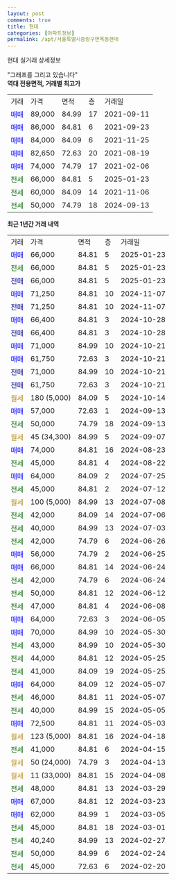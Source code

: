 ```yaml
---
layout: post
comments: true
title: 현대
categories: [아파트정보]
permalink: /apt/서울특별시중랑구면목동현대
---
```


현대 실거래 상세정보

<script type="text/javascript">
  google.charts.load('current', {'packages':['line', 'corechart']});
  google.charts.setOnLoadCallback(drawChart);

  function drawChart() {
    var data = new google.visualization.DataTable();
    data.addColumn('date', '거래일');
    data.addColumn('number', "매매");
    data.addColumn('number', "전세");
    data.addColumn('number', "전매");

    data.addRows([[new Date(Date.parse("2025-01-23")), 66000, null, null], [new Date(Date.parse("2025-01-23")), null, 66000, null], [new Date(Date.parse("2025-01-23")), null, null, 66000], [new Date(Date.parse("2024-11-07")), 71250, null, null], [new Date(Date.parse("2024-11-07")), null, null, 71250], [new Date(Date.parse("2024-10-28")), 66400, null, null], [new Date(Date.parse("2024-10-28")), null, null, 66400], [new Date(Date.parse("2024-10-21")), 71000, null, null], [new Date(Date.parse("2024-10-21")), 61750, null, null], [new Date(Date.parse("2024-10-21")), null, null, 71000], [new Date(Date.parse("2024-10-21")), null, null, 61750], [new Date(Date.parse("2024-10-14")), null, null, null], [new Date(Date.parse("2024-09-13")), 57000, null, null], [new Date(Date.parse("2024-09-13")), null, 50000, null], [new Date(Date.parse("2024-09-07")), null, null, null], [new Date(Date.parse("2024-08-23")), 74000, null, null], [new Date(Date.parse("2024-08-22")), null, 45000, null], [new Date(Date.parse("2024-07-25")), 64000, null, null], [new Date(Date.parse("2024-07-12")), null, 45000, null], [new Date(Date.parse("2024-07-08")), null, null, null], [new Date(Date.parse("2024-07-06")), null, 42000, null], [new Date(Date.parse("2024-07-03")), null, 40000, null], [new Date(Date.parse("2024-06-26")), null, 42000, null], [new Date(Date.parse("2024-06-25")), 56000, null, null], [new Date(Date.parse("2024-06-24")), 66000, null, null], [new Date(Date.parse("2024-06-24")), null, 42000, null], [new Date(Date.parse("2024-06-12")), null, 50000, null], [new Date(Date.parse("2024-06-08")), null, 47000, null], [new Date(Date.parse("2024-06-05")), 64000, null, null], [new Date(Date.parse("2024-05-30")), 70000, null, null], [new Date(Date.parse("2024-05-30")), null, 43000, null], [new Date(Date.parse("2024-05-25")), null, 44000, null], [new Date(Date.parse("2024-05-25")), null, 41000, null], [new Date(Date.parse("2024-05-07")), 64000, null, null], [new Date(Date.parse("2024-05-07")), null, 46000, null], [new Date(Date.parse("2024-05-05")), null, 40000, null], [new Date(Date.parse("2024-05-03")), 72500, null, null], [new Date(Date.parse("2024-04-18")), null, null, null], [new Date(Date.parse("2024-04-15")), null, 41000, null], [new Date(Date.parse("2024-04-13")), null, null, null], [new Date(Date.parse("2024-04-08")), null, null, null], [new Date(Date.parse("2024-03-29")), null, 48000, null], [new Date(Date.parse("2024-03-23")), 67000, null, null], [new Date(Date.parse("2024-03-05")), 62000, null, null], [new Date(Date.parse("2024-03-01")), null, 45000, null], [new Date(Date.parse("2024-02-27")), null, 40240, null], [new Date(Date.parse("2024-02-24")), null, 50000, null], [new Date(Date.parse("2024-02-20")), null, 45000, null]]);

    var options = {
      hAxis: {
        format: 'yyyy/MM/dd'
      },    
      lineWidth: 0,
      pointsVisible: true,    
      title: '최근 1년간 유형별 실거래가 분포',
      legend: { position: 'bottom' }
    };

    var formatter = new google.visualization.NumberFormat({pattern:'###,###'} );
    formatter.format(data, 1);
    formatter.format(data, 2);
    
    setTimeout(function() {
        var chart = new google.visualization.LineChart(document.getElementById('columnchart_material'));
        chart.draw(data, (options));
        document.getElementById('loading').style.display = 'none';
    }, 200);
  }
</script>


<div id="loading" style="z-index:20; display: block; margin-left: 0px">"그래프를 그리고 있습니다"</div>
<div id="columnchart_material" style="width: 95%; margin-left: 0px; display: block"></div>
<!-- contents start -->
<b>역대 전용면적, 거래별 최고가</b>
<table class="sortable">
    <tr>
      <td>거래</td>
      <td>가격</td>
      <td>면적</td>
      <td>층</td>
      <td>거래일</td>
    </tr>
        <tr>
          <td><a style="color: blue">매매</a></td>
          <td>89,000</td>
          <td>84.99</td>
          <td>17</td>
          <td>2021-09-11</td>
        </tr>            <tr>
          <td><a style="color: blue">매매</a></td>
          <td>86,000</td>
          <td>84.81</td>
          <td>6</td>
          <td>2021-09-23</td>
        </tr>            <tr>
          <td><a style="color: blue">매매</a></td>
          <td>84,000</td>
          <td>84.09</td>
          <td>6</td>
          <td>2021-11-25</td>
        </tr>            <tr>
          <td><a style="color: blue">매매</a></td>
          <td>82,650</td>
          <td>72.63</td>
          <td>20</td>
          <td>2021-08-19</td>
        </tr>            <tr>
          <td><a style="color: blue">매매</a></td>
          <td>74,000</td>
          <td>74.79</td>
          <td>17</td>
          <td>2021-02-06</td>
        </tr>        
        <tr>
              <td><a style="color: darkgreen">전세</a></td>
              <td>66,000</td>
              <td>84.81</td>
              <td>5</td>
              <td>2025-01-23</td>
            </tr>            <tr>
              <td><a style="color: darkgreen">전세</a></td>
              <td>60,000</td>
              <td>84.09</td>
              <td>14</td>
              <td>2021-11-06</td>
            </tr>            <tr>
              <td><a style="color: darkgreen">전세</a></td>
              <td>50,000</td>
              <td>74.79</td>
              <td>18</td>
              <td>2024-09-13</td>
            </tr>        
    
</table>

<b>최근 1년간 거래 내역</b>

<table class="sortable">
    <tr>
      <td>거래</td>
      <td>가격</td>
      <td>면적</td>
      <td>층</td>
      <td>거래일</td>
    </tr>
    <tr>
      <td><a style="color: blue">매매</a></td>
      <td>66,000</td>
      <td>84.81</td>
      <td>5</td>
      <td>2025-01-23</td>
    </tr>          <tr>
      <td><a style="color: darkgreen">전세</a></td>
      <td>66,000</td>
      <td>84.81</td>
      <td>5</td>
      <td>2025-01-23</td>
    </tr>          <tr>
      <td><a style="color: darkblue">전매</a></td>
      <td>66,000</td>
      <td>84.81</td>
      <td>5</td>
      <td>2025-01-23</td>
    </tr>          <tr>
      <td><a style="color: blue">매매</a></td>
      <td>71,250</td>
      <td>84.81</td>
      <td>10</td>
      <td>2024-11-07</td>
    </tr>          <tr>
      <td><a style="color: darkblue">전매</a></td>
      <td>71,250</td>
      <td>84.81</td>
      <td>10</td>
      <td>2024-11-07</td>
    </tr>          <tr>
      <td><a style="color: blue">매매</a></td>
      <td>66,400</td>
      <td>84.81</td>
      <td>3</td>
      <td>2024-10-28</td>
    </tr>          <tr>
      <td><a style="color: darkblue">전매</a></td>
      <td>66,400</td>
      <td>84.81</td>
      <td>3</td>
      <td>2024-10-28</td>
    </tr>          <tr>
      <td><a style="color: blue">매매</a></td>
      <td>71,000</td>
      <td>84.99</td>
      <td>10</td>
      <td>2024-10-21</td>
    </tr>          <tr>
      <td><a style="color: blue">매매</a></td>
      <td>61,750</td>
      <td>72.63</td>
      <td>3</td>
      <td>2024-10-21</td>
    </tr>          <tr>
      <td><a style="color: darkblue">전매</a></td>
      <td>71,000</td>
      <td>84.99</td>
      <td>10</td>
      <td>2024-10-21</td>
    </tr>          <tr>
      <td><a style="color: darkblue">전매</a></td>
      <td>61,750</td>
      <td>72.63</td>
      <td>3</td>
      <td>2024-10-21</td>
    </tr>          <tr>
      <td><a style="color: darkgoldenrod">월세</a></td>
      <td>180 (5,000)</td>
      <td>84.09</td>
      <td>5</td>
      <td>2024-10-14</td>
    </tr>          <tr>
      <td><a style="color: blue">매매</a></td>
      <td>57,000</td>
      <td>72.63</td>
      <td>1</td>
      <td>2024-09-13</td>
    </tr>          <tr>
      <td><a style="color: darkgreen">전세</a></td>
      <td>50,000</td>
      <td>74.79</td>
      <td>18</td>
      <td>2024-09-13</td>
    </tr>          <tr>
      <td><a style="color: darkgoldenrod">월세</a></td>
      <td>45 (34,300)</td>
      <td>84.99</td>
      <td>5</td>
      <td>2024-09-07</td>
    </tr>          <tr>
      <td><a style="color: blue">매매</a></td>
      <td>74,000</td>
      <td>84.81</td>
      <td>16</td>
      <td>2024-08-23</td>
    </tr>          <tr>
      <td><a style="color: darkgreen">전세</a></td>
      <td>45,000</td>
      <td>84.81</td>
      <td>4</td>
      <td>2024-08-22</td>
    </tr>          <tr>
      <td><a style="color: blue">매매</a></td>
      <td>64,000</td>
      <td>84.09</td>
      <td>2</td>
      <td>2024-07-25</td>
    </tr>          <tr>
      <td><a style="color: darkgreen">전세</a></td>
      <td>45,000</td>
      <td>84.81</td>
      <td>2</td>
      <td>2024-07-12</td>
    </tr>          <tr>
      <td><a style="color: darkgoldenrod">월세</a></td>
      <td>100 (5,000)</td>
      <td>84.99</td>
      <td>13</td>
      <td>2024-07-08</td>
    </tr>          <tr>
      <td><a style="color: darkgreen">전세</a></td>
      <td>42,000</td>
      <td>84.09</td>
      <td>14</td>
      <td>2024-07-06</td>
    </tr>          <tr>
      <td><a style="color: darkgreen">전세</a></td>
      <td>40,000</td>
      <td>84.99</td>
      <td>13</td>
      <td>2024-07-03</td>
    </tr>          <tr>
      <td><a style="color: darkgreen">전세</a></td>
      <td>42,000</td>
      <td>74.79</td>
      <td>6</td>
      <td>2024-06-26</td>
    </tr>          <tr>
      <td><a style="color: blue">매매</a></td>
      <td>56,000</td>
      <td>74.79</td>
      <td>2</td>
      <td>2024-06-25</td>
    </tr>          <tr>
      <td><a style="color: blue">매매</a></td>
      <td>66,000</td>
      <td>84.81</td>
      <td>14</td>
      <td>2024-06-24</td>
    </tr>          <tr>
      <td><a style="color: darkgreen">전세</a></td>
      <td>42,000</td>
      <td>74.79</td>
      <td>6</td>
      <td>2024-06-24</td>
    </tr>          <tr>
      <td><a style="color: darkgreen">전세</a></td>
      <td>50,000</td>
      <td>84.81</td>
      <td>12</td>
      <td>2024-06-12</td>
    </tr>          <tr>
      <td><a style="color: darkgreen">전세</a></td>
      <td>47,000</td>
      <td>84.81</td>
      <td>4</td>
      <td>2024-06-08</td>
    </tr>          <tr>
      <td><a style="color: blue">매매</a></td>
      <td>64,000</td>
      <td>72.63</td>
      <td>3</td>
      <td>2024-06-05</td>
    </tr>          <tr>
      <td><a style="color: blue">매매</a></td>
      <td>70,000</td>
      <td>84.99</td>
      <td>10</td>
      <td>2024-05-30</td>
    </tr>          <tr>
      <td><a style="color: darkgreen">전세</a></td>
      <td>43,000</td>
      <td>84.99</td>
      <td>10</td>
      <td>2024-05-30</td>
    </tr>          <tr>
      <td><a style="color: darkgreen">전세</a></td>
      <td>44,000</td>
      <td>84.81</td>
      <td>12</td>
      <td>2024-05-25</td>
    </tr>          <tr>
      <td><a style="color: darkgreen">전세</a></td>
      <td>41,000</td>
      <td>84.09</td>
      <td>19</td>
      <td>2024-05-25</td>
    </tr>          <tr>
      <td><a style="color: blue">매매</a></td>
      <td>64,000</td>
      <td>84.09</td>
      <td>12</td>
      <td>2024-05-07</td>
    </tr>          <tr>
      <td><a style="color: darkgreen">전세</a></td>
      <td>46,000</td>
      <td>84.81</td>
      <td>11</td>
      <td>2024-05-07</td>
    </tr>          <tr>
      <td><a style="color: darkgreen">전세</a></td>
      <td>40,000</td>
      <td>84.99</td>
      <td>15</td>
      <td>2024-05-05</td>
    </tr>          <tr>
      <td><a style="color: blue">매매</a></td>
      <td>72,500</td>
      <td>84.81</td>
      <td>11</td>
      <td>2024-05-03</td>
    </tr>          <tr>
      <td><a style="color: darkgoldenrod">월세</a></td>
      <td>123 (5,000)</td>
      <td>84.81</td>
      <td>16</td>
      <td>2024-04-18</td>
    </tr>          <tr>
      <td><a style="color: darkgreen">전세</a></td>
      <td>41,000</td>
      <td>84.81</td>
      <td>6</td>
      <td>2024-04-15</td>
    </tr>          <tr>
      <td><a style="color: darkgoldenrod">월세</a></td>
      <td>50 (24,000)</td>
      <td>74.79</td>
      <td>3</td>
      <td>2024-04-13</td>
    </tr>          <tr>
      <td><a style="color: darkgoldenrod">월세</a></td>
      <td>11 (33,000)</td>
      <td>84.81</td>
      <td>15</td>
      <td>2024-04-08</td>
    </tr>          <tr>
      <td><a style="color: darkgreen">전세</a></td>
      <td>48,000</td>
      <td>84.81</td>
      <td>13</td>
      <td>2024-03-29</td>
    </tr>          <tr>
      <td><a style="color: blue">매매</a></td>
      <td>67,000</td>
      <td>84.81</td>
      <td>12</td>
      <td>2024-03-23</td>
    </tr>          <tr>
      <td><a style="color: blue">매매</a></td>
      <td>62,000</td>
      <td>84.99</td>
      <td>1</td>
      <td>2024-03-05</td>
    </tr>          <tr>
      <td><a style="color: darkgreen">전세</a></td>
      <td>45,000</td>
      <td>84.81</td>
      <td>18</td>
      <td>2024-03-01</td>
    </tr>          <tr>
      <td><a style="color: darkgreen">전세</a></td>
      <td>40,240</td>
      <td>84.99</td>
      <td>13</td>
      <td>2024-02-27</td>
    </tr>          <tr>
      <td><a style="color: darkgreen">전세</a></td>
      <td>50,000</td>
      <td>84.99</td>
      <td>6</td>
      <td>2024-02-24</td>
    </tr>          <tr>
      <td><a style="color: darkgreen">전세</a></td>
      <td>45,000</td>
      <td>72.63</td>
      <td>6</td>
      <td>2024-02-20</td>
    </tr>      </table>
<!-- contents end -->    

